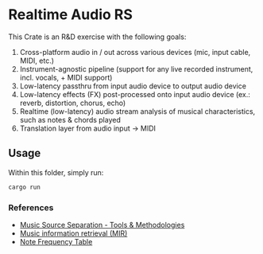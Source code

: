 # Realtime Audio RS

This Crate is an R&D exercise with the following goals:

1. Cross-platform audio in / out across various devices (mic, input cable, MIDI, etc.)
2. Instrument-agnostic pipeline (support for any live recorded instrument, incl. vocals, + MIDI support)
3. Low-latency passthru from input audio device to output audio device
4. Low-latency effects (FX) post-processed onto input audio device (ex.: reverb, distortion, chorus, echo)
5. Realtime (low-latency) audio stream analysis of musical characteristics, such as notes & chords played
6. Translation layer from audio input -> MIDI

## Usage

Within this folder, simply run:

```sh
cargo run
```

### References

- [Music Source Separation - Tools & Methodologies](https://source-separation.github.io/tutorial/basics/representations.html)
- [Music information retrieval (MIR)](https://en.wikipedia.org/wiki/Music_information_retrieval)
- [Note Frequency Table](https://pages.mtu.edu/~suits/notefreqs.html)

